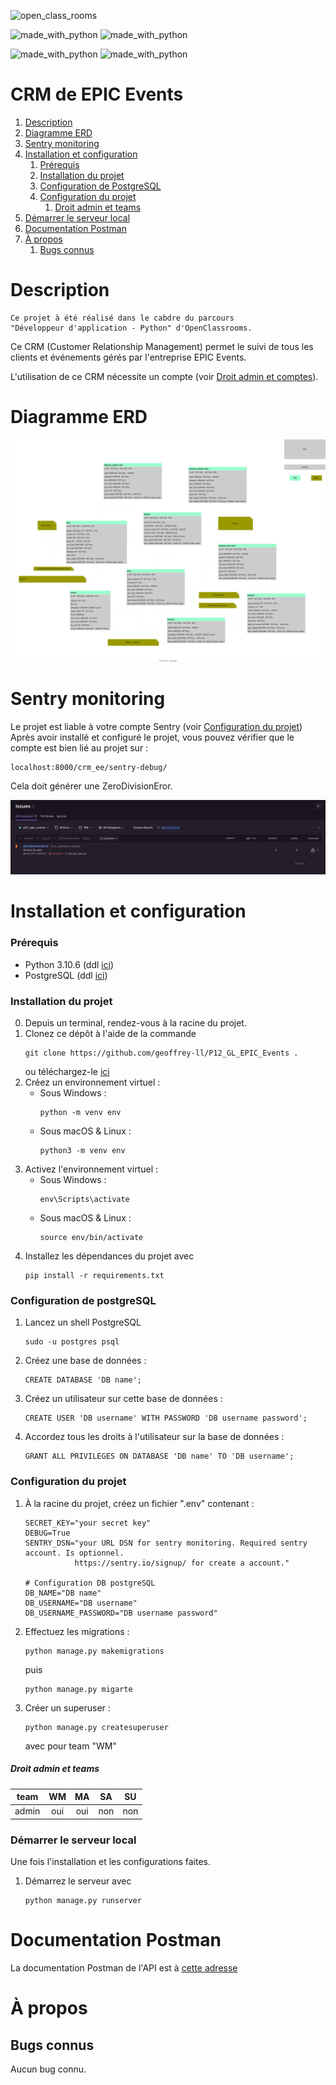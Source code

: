 ![open_class_rooms](https://img.shields.io/badge/OpenClasssrooms-Project12-limegreen?labelColor=blueviolet&style=plastic)


![made_with_python](https://img.shields.io/badge/Made%20With-Python_3.10.6-darkgreen?logo=python&labelColor=red&style=plastic)
![made_with_python](https://img.shields.io/badge/Made%20With-PostgreSQL_14.7-darkgreen?logo=postgreSQL&labelColor=red&style=plastic)

![made_with_python](https://img.shields.io/badge/Made%20With-Django_4.1.3-darkgreen?logo=django&labelColor=red&style=plastic)
![made_with_python](https://img.shields.io/badge/Made%20With-djangorestframework_3.14.0-darkgreen?logo=restframework&labelColor=red&style=plastic)



# CRM de EPIC Events #

1. [Description](#description)
2. [Diagramme ERD](#ERD_diagram)
3. [Sentry monitoring](#sentry)
4. [Installation et configuration](#install_config)
   1. [Prérequis](#prerequisite)
   2. [Installation du projet](#install_project) 
   3. [Configuration de PostgreSQL](#config_postgreSQL)
   4. [Configuration du projet](#config_project)
      1. [Droit admin et teams](#admin_team)
5. [Démarrer le serveur local](#runserver)
6. [Documentation Postman](#doc_postman)
7. [À propos](#a-propos)
   1.  [Bugs connus](#bugs-connus)



# Description <a name="description"></a> #

    Ce projet à été réalisé dans le cabdre du parcours 
    "Développeur d'application - Python" d'OpenClassrooms.

Ce CRM (Customer Relationship Management) permet le suivi de tous les clients et événements gérés par l'entreprise EPIC Events.

L'utilisation de ce CRM nécessite un compte (voir [Droit admin et comptes](#admin_user)).



# Diagramme ERD <a name="ERD_diagram"></a> #

![Diagramme ERD .svg](readme_files/ERD_diagram.svg)



# Sentry monitoring <a name="sentry"></a> #

Le projet est liable à votre compte Sentry (voir [Configuration du projet](#config_project))\
Après avoir installé et configuré le projet, vous pouvez vérifier que le compte est bien lié au projet sur :

```
localhost:8000/crm_ee/sentry-debug/
```
Cela doit générer une ZeroDivisionEror.

![Sentry monitoring](readme_files/sentry_entry.png)



# Installation et configuration <a name="install_config"></a> #

### Prérequis <a name="prerequisite"></a> ###

- Python 3.10.6 (ddl [ici](https://www.python.org/downloads/release/python-3106/))
- PostgreSQL (ddl [ici](https://www.postgresql.org/ftp/source/v14.7/))



### Installation du projet <a name="install_project"></a> ###

0.  Depuis un terminal, rendez-vous à la racine du projet.
1.  Clonez ce dépôt à l'aide de la commande
    ```
    git clone https://github.com/geoffrey-ll/P12_GL_EPIC_Events .
    ```
    ou téléchargez-le [ici](https://github.com/geoffrey-ll/P12_GL_EPIC_Events/archive/refs/heads/master.zip)
2. Créez un environnement virtuel :
    - Sous Windows :
        ```
        python -m venv env
        ```
    - Sous macOS & Linux :
        ```
        python3 -m venv env
        ```
3. Activez l'environnement virtuel :
    - Sous Windows :
        ```    
        env\Scripts\activate
        ```
   - Sous macOS & Linux :
        ```
        source env/bin/activate
        ```
4.  Installez les dépendances du projet avec
    ```
    pip install -r requirements.txt
    ```



### Configuration de postgreSQL <a name="config_postgreSQL"></a> ###

1. Lancez un shell PostgreSQL
    ```
    sudo -u postgres psql
    ```
2. Créez une base de données :
    ```
    CREATE DATABASE 'DB name';
    ```
3. Créez un utilisateur sur cette base de données :
    ```
    CREATE USER 'DB username' WITH PASSWORD 'DB username password';
    ```
4. Accordez tous les droits à l'utilisateur sur la base de données :
    ```
    GRANT ALL PRIVILEGES ON DATABASE 'DB name' TO 'DB username';
    ```



### Configuration du projet <a name="config_project"></a> ###

1. À la racine du projet, créez un fichier ".env" contenant :
    ```
    SECRET_KEY="your secret key"
    DEBUG=True
    SENTRY_DSN="your URL DSN for sentry monitoring. Required sentry account. Is optionnel.
               https://sentry.io/signup/ for create a account."
   
    # Configuration DB postgreSQL
    DB_NAME="DB name"
    DB_USERNAME="DB username"
    DB_USERNAME_PASSWORD="DB username password"
    ```
2. Effectuez les migrations :
    ```
   python manage.py makemigrations
    ```
   puis
    ```
   python manage.py migarte
    ```
3. Créer un superuser :
    ```
    python manage.py createsuperuser
    ```
   avec pour team "WM"



##### Droit admin et teams <a name="admin_team"></a> #####

| team  | WM  | MA  | SA  | SU  |
|:-----:|:---:|:---:|:---:|:---:|
| admin | oui | oui | non | non |



### Démarrer le serveur local <a name="runserver"></a> ###

Une fois l'installation et les configurations faites.
1. Démarrez le serveur avec 
    ```
    python manage.py runserver
    ```



# Documentation Postman <a name="doc_postman"></a> #


La documentation Postman de l'API est à [cette adresse](https://documenter.getpostman.com/view/20658594/2s93JwM1t6)


# À propos <a name="a-propos"></a> #


## Bugs connus <a name="bugs-connus"></a> #


Aucun bug connu.

